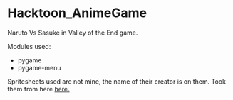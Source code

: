# Hacktoon_AnimeGame
<p>Naruto Vs Sasuke in Valley of the End game.</p>
<p>Modules used:
<ul>
  <li>pygame
  <li>pygame-menu
</ul>

Spritesheets used are not mine, the name of their creator is on them. Took them from here <a href ="https://www.narutohq.com/sprites.php">here.</a>
